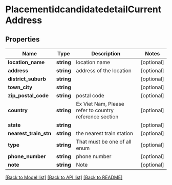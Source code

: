 # PlacementidcandidatedetailCurrentAddress

## Properties
Name | Type | Description | Notes
------------ | ------------- | ------------- | -------------
**location_name** | **string** | location name | [optional] 
**address** | **string** | address of the location | [optional] 
**district_suburb** | **string** |  | [optional] 
**town_city** | **string** |  | [optional] 
**zip_postal_code** | **string** | postal code | [optional] 
**country** | **string** | Ex Viet Nam, Please refer to country reference section | [optional] 
**state** | **string** |  | [optional] 
**nearest_train_stn** | **string** | the nearest train station | [optional] 
**type** | **string** | That must be one of all enum | [optional] 
**phone_number** | **string** | phone number | [optional] 
**note** | **string** | Note | [optional] 

[[Back to Model list]](../../README.md#documentation-for-models) [[Back to API list]](../../README.md#documentation-for-api-endpoints) [[Back to README]](../../README.md)


